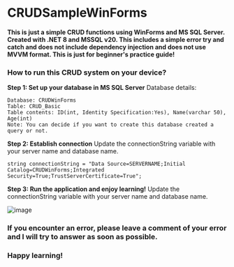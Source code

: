 # CRUDSampleWinForms
**This is just a simple CRUD functions using WinForms and MS SQL Server. Created with .NET 8 and MSSQL v20. This includes a simple error try and catch and does not include dependency injection and does not use MVVM format. This is just for beginner's practice guide!**

### How to run this CRUD system on your device? 
**Step 1: Set up your database in MS SQL Server**
Database details: 
```
Database: CRUDWinForms
Table: CRUD_Basic
Table contents: ID(int, Identity Specification:Yes), Name(varchar 50), Age(int)
Note: You can decide if you want to create this database created a query or not.
```

**Step 2: Establish connection**
Update the connectionString variable with your server name and database name. 
```
string connectionString = "Data Source=SERVERNAME;Initial Catalog=CRUDWinForms;Integrated Security=True;TrustServerCertificate=True";
```

**Step 3: Run the application and enjoy learning!**
Update the connectionString variable with your server name and database name. 

![image](https://github.com/user-attachments/assets/5b0f24b8-f6be-4440-8949-559e81e31010)

### If you encounter an error, please leave a comment of your error and I will try to answer as soon as possible. 
### Happy learning!
